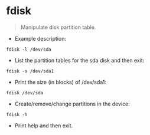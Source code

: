 # fdisk
> Manipulate disk partition table.

- Example description:

`fdisk -l /dev/sda`

- List  the  partition  tables for the sda disk and then exit:

`fdisk -s /dev/sda1`

- Print the size (in blocks) of /dev/sda1:

`fdisk /dev/sda`
- Create/remove/change partitions in the device:    
      
`fdisk -h`
- Print help and then exit.

